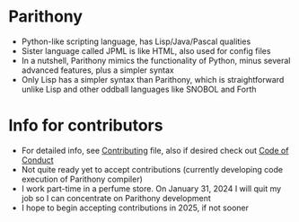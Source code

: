 # Parithony
* Python-like scripting language, has Lisp/Java/Pascal qualities
* Sister language called JPML is like HTML, also used for config files
* In a nutshell, Parithony mimics the functionality of Python, minus several advanced features, plus a simpler syntax
* Only Lisp has a simpler syntax than Parithony, which is straightforward unlike Lisp and other oddball languages like SNOBOL and Forth
# Info for contributors
* For detailed info, see [Contributing](CONTRIBUTING.md) file, also if desired check out [Code of Conduct](CODE_OF_CONDUCT.md)
* Not quite ready yet to accept contributions (currently developing code execution of Parithony compiler)
* I work part-time in a perfume store. On January 31, 2024 I will quit my job so I can concentrate on Parithony development
* I hope to begin accepting contributions in 2025, if not sooner
